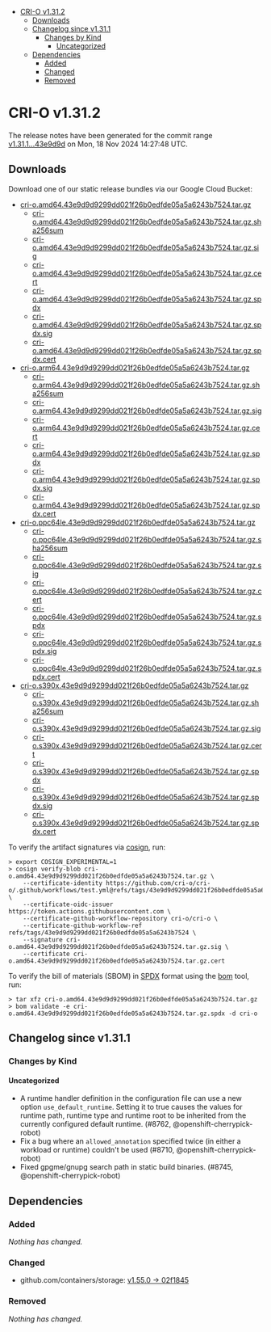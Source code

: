 - [CRI-O v1.31.2](#cri-o-v1312)
  - [Downloads](#downloads)
  - [Changelog since v1.31.1](#changelog-since-v1311)
    - [Changes by Kind](#changes-by-kind)
      - [Uncategorized](#uncategorized)
  - [Dependencies](#dependencies)
    - [Added](#added)
    - [Changed](#changed)
    - [Removed](#removed)

# CRI-O v1.31.2

The release notes have been generated for the commit range
[v1.31.1...43e9d9d](https://github.com/cri-o/cri-o/compare/v1.31.1...v1.31.2) on Mon, 18 Nov 2024 14:27:48 UTC.

## Downloads

Download one of our static release bundles via our Google Cloud Bucket:

- [cri-o.amd64.43e9d9d9299dd021f26b0edfde05a5a6243b7524.tar.gz](https://storage.googleapis.com/cri-o/artifacts/cri-o.amd64.43e9d9d9299dd021f26b0edfde05a5a6243b7524.tar.gz)
  - [cri-o.amd64.43e9d9d9299dd021f26b0edfde05a5a6243b7524.tar.gz.sha256sum](https://storage.googleapis.com/cri-o/artifacts/cri-o.amd64.43e9d9d9299dd021f26b0edfde05a5a6243b7524.tar.gz.sha256sum)
  - [cri-o.amd64.43e9d9d9299dd021f26b0edfde05a5a6243b7524.tar.gz.sig](https://storage.googleapis.com/cri-o/artifacts/cri-o.amd64.43e9d9d9299dd021f26b0edfde05a5a6243b7524.tar.gz.sig)
  - [cri-o.amd64.43e9d9d9299dd021f26b0edfde05a5a6243b7524.tar.gz.cert](https://storage.googleapis.com/cri-o/artifacts/cri-o.amd64.43e9d9d9299dd021f26b0edfde05a5a6243b7524.tar.gz.cert)
  - [cri-o.amd64.43e9d9d9299dd021f26b0edfde05a5a6243b7524.tar.gz.spdx](https://storage.googleapis.com/cri-o/artifacts/cri-o.amd64.43e9d9d9299dd021f26b0edfde05a5a6243b7524.tar.gz.spdx)
  - [cri-o.amd64.43e9d9d9299dd021f26b0edfde05a5a6243b7524.tar.gz.spdx.sig](https://storage.googleapis.com/cri-o/artifacts/cri-o.amd64.43e9d9d9299dd021f26b0edfde05a5a6243b7524.tar.gz.spdx.sig)
  - [cri-o.amd64.43e9d9d9299dd021f26b0edfde05a5a6243b7524.tar.gz.spdx.cert](https://storage.googleapis.com/cri-o/artifacts/cri-o.amd64.43e9d9d9299dd021f26b0edfde05a5a6243b7524.tar.gz.spdx.cert)
- [cri-o.arm64.43e9d9d9299dd021f26b0edfde05a5a6243b7524.tar.gz](https://storage.googleapis.com/cri-o/artifacts/cri-o.arm64.43e9d9d9299dd021f26b0edfde05a5a6243b7524.tar.gz)
  - [cri-o.arm64.43e9d9d9299dd021f26b0edfde05a5a6243b7524.tar.gz.sha256sum](https://storage.googleapis.com/cri-o/artifacts/cri-o.arm64.43e9d9d9299dd021f26b0edfde05a5a6243b7524.tar.gz.sha256sum)
  - [cri-o.arm64.43e9d9d9299dd021f26b0edfde05a5a6243b7524.tar.gz.sig](https://storage.googleapis.com/cri-o/artifacts/cri-o.arm64.43e9d9d9299dd021f26b0edfde05a5a6243b7524.tar.gz.sig)
  - [cri-o.arm64.43e9d9d9299dd021f26b0edfde05a5a6243b7524.tar.gz.cert](https://storage.googleapis.com/cri-o/artifacts/cri-o.arm64.43e9d9d9299dd021f26b0edfde05a5a6243b7524.tar.gz.cert)
  - [cri-o.arm64.43e9d9d9299dd021f26b0edfde05a5a6243b7524.tar.gz.spdx](https://storage.googleapis.com/cri-o/artifacts/cri-o.arm64.43e9d9d9299dd021f26b0edfde05a5a6243b7524.tar.gz.spdx)
  - [cri-o.arm64.43e9d9d9299dd021f26b0edfde05a5a6243b7524.tar.gz.spdx.sig](https://storage.googleapis.com/cri-o/artifacts/cri-o.arm64.43e9d9d9299dd021f26b0edfde05a5a6243b7524.tar.gz.spdx.sig)
  - [cri-o.arm64.43e9d9d9299dd021f26b0edfde05a5a6243b7524.tar.gz.spdx.cert](https://storage.googleapis.com/cri-o/artifacts/cri-o.arm64.43e9d9d9299dd021f26b0edfde05a5a6243b7524.tar.gz.spdx.cert)
- [cri-o.ppc64le.43e9d9d9299dd021f26b0edfde05a5a6243b7524.tar.gz](https://storage.googleapis.com/cri-o/artifacts/cri-o.ppc64le.43e9d9d9299dd021f26b0edfde05a5a6243b7524.tar.gz)
  - [cri-o.ppc64le.43e9d9d9299dd021f26b0edfde05a5a6243b7524.tar.gz.sha256sum](https://storage.googleapis.com/cri-o/artifacts/cri-o.ppc64le.43e9d9d9299dd021f26b0edfde05a5a6243b7524.tar.gz.sha256sum)
  - [cri-o.ppc64le.43e9d9d9299dd021f26b0edfde05a5a6243b7524.tar.gz.sig](https://storage.googleapis.com/cri-o/artifacts/cri-o.ppc64le.43e9d9d9299dd021f26b0edfde05a5a6243b7524.tar.gz.sig)
  - [cri-o.ppc64le.43e9d9d9299dd021f26b0edfde05a5a6243b7524.tar.gz.cert](https://storage.googleapis.com/cri-o/artifacts/cri-o.ppc64le.43e9d9d9299dd021f26b0edfde05a5a6243b7524.tar.gz.cert)
  - [cri-o.ppc64le.43e9d9d9299dd021f26b0edfde05a5a6243b7524.tar.gz.spdx](https://storage.googleapis.com/cri-o/artifacts/cri-o.ppc64le.43e9d9d9299dd021f26b0edfde05a5a6243b7524.tar.gz.spdx)
  - [cri-o.ppc64le.43e9d9d9299dd021f26b0edfde05a5a6243b7524.tar.gz.spdx.sig](https://storage.googleapis.com/cri-o/artifacts/cri-o.ppc64le.43e9d9d9299dd021f26b0edfde05a5a6243b7524.tar.gz.spdx.sig)
  - [cri-o.ppc64le.43e9d9d9299dd021f26b0edfde05a5a6243b7524.tar.gz.spdx.cert](https://storage.googleapis.com/cri-o/artifacts/cri-o.ppc64le.43e9d9d9299dd021f26b0edfde05a5a6243b7524.tar.gz.spdx.cert)
- [cri-o.s390x.43e9d9d9299dd021f26b0edfde05a5a6243b7524.tar.gz](https://storage.googleapis.com/cri-o/artifacts/cri-o.s390x.43e9d9d9299dd021f26b0edfde05a5a6243b7524.tar.gz)
  - [cri-o.s390x.43e9d9d9299dd021f26b0edfde05a5a6243b7524.tar.gz.sha256sum](https://storage.googleapis.com/cri-o/artifacts/cri-o.s390x.43e9d9d9299dd021f26b0edfde05a5a6243b7524.tar.gz.sha256sum)
  - [cri-o.s390x.43e9d9d9299dd021f26b0edfde05a5a6243b7524.tar.gz.sig](https://storage.googleapis.com/cri-o/artifacts/cri-o.s390x.43e9d9d9299dd021f26b0edfde05a5a6243b7524.tar.gz.sig)
  - [cri-o.s390x.43e9d9d9299dd021f26b0edfde05a5a6243b7524.tar.gz.cert](https://storage.googleapis.com/cri-o/artifacts/cri-o.s390x.43e9d9d9299dd021f26b0edfde05a5a6243b7524.tar.gz.cert)
  - [cri-o.s390x.43e9d9d9299dd021f26b0edfde05a5a6243b7524.tar.gz.spdx](https://storage.googleapis.com/cri-o/artifacts/cri-o.s390x.43e9d9d9299dd021f26b0edfde05a5a6243b7524.tar.gz.spdx)
  - [cri-o.s390x.43e9d9d9299dd021f26b0edfde05a5a6243b7524.tar.gz.spdx.sig](https://storage.googleapis.com/cri-o/artifacts/cri-o.s390x.43e9d9d9299dd021f26b0edfde05a5a6243b7524.tar.gz.spdx.sig)
  - [cri-o.s390x.43e9d9d9299dd021f26b0edfde05a5a6243b7524.tar.gz.spdx.cert](https://storage.googleapis.com/cri-o/artifacts/cri-o.s390x.43e9d9d9299dd021f26b0edfde05a5a6243b7524.tar.gz.spdx.cert)

To verify the artifact signatures via [cosign](https://github.com/sigstore/cosign), run:

```console
> export COSIGN_EXPERIMENTAL=1
> cosign verify-blob cri-o.amd64.43e9d9d9299dd021f26b0edfde05a5a6243b7524.tar.gz \
    --certificate-identity https://github.com/cri-o/cri-o/.github/workflows/test.yml@refs/tags/43e9d9d9299dd021f26b0edfde05a5a6243b7524 \
    --certificate-oidc-issuer https://token.actions.githubusercontent.com \
    --certificate-github-workflow-repository cri-o/cri-o \
    --certificate-github-workflow-ref refs/tags/43e9d9d9299dd021f26b0edfde05a5a6243b7524 \
    --signature cri-o.amd64.43e9d9d9299dd021f26b0edfde05a5a6243b7524.tar.gz.sig \
    --certificate cri-o.amd64.43e9d9d9299dd021f26b0edfde05a5a6243b7524.tar.gz.cert
```

To verify the bill of materials (SBOM) in [SPDX](https://spdx.org) format using the [bom](https://sigs.k8s.io/bom) tool, run:

```console
> tar xfz cri-o.amd64.43e9d9d9299dd021f26b0edfde05a5a6243b7524.tar.gz
> bom validate -e cri-o.amd64.43e9d9d9299dd021f26b0edfde05a5a6243b7524.tar.gz.spdx -d cri-o
```

## Changelog since v1.31.1

### Changes by Kind

#### Uncategorized
 - A runtime handler definition in the configuration file can use a new option `use_default_runtime`. Setting it to true causes the values for runtime path, runtime type and runtime root to be inherited from the currently configured default runtime. (#8762, @openshift-cherrypick-robot)
 - Fix a bug where an `allowed_annotation` specified twice (in either a workload or runtime) couldn't be used (#8710, @openshift-cherrypick-robot)
 - Fixed gpgme/gnupg search path in static build binaries. (#8745, @openshift-cherrypick-robot)

## Dependencies

### Added
_Nothing has changed._

### Changed
- github.com/containers/storage: [v1.55.0 → 02f1845](https://github.com/containers/storage/compare/v1.55.0...02f1845)

### Removed
_Nothing has changed._
